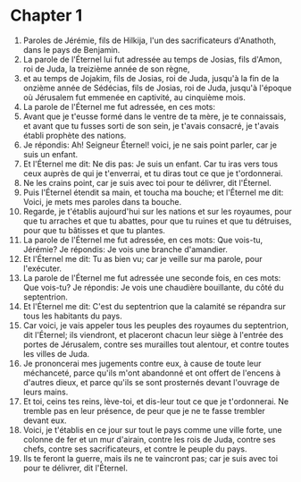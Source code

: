 # Chapter 1

1. Paroles de Jérémie, fils de Hilkija, l'un des sacrificateurs d'Anathoth, dans le pays de Benjamin.
2. La parole de l'Éternel lui fut adressée au temps de Josias, fils d'Amon, roi de Juda, la treizième année de son règne,
3. et au temps de Jojakim, fils de Josias, roi de Juda, jusqu'à la fin de la onzième année de Sédécias, fils de Josias, roi de Juda, jusqu'à l'époque où Jérusalem fut emmenée en captivité, au cinquième mois.
4. La parole de l'Éternel me fut adressée, en ces mots:
5. Avant que je t'eusse formé dans le ventre de ta mère, je te connaissais, et avant que tu fusses sorti de son sein, je t'avais consacré, je t'avais établi prophète des nations.
6. Je répondis: Ah! Seigneur Éternel! voici, je ne sais point parler, car je suis un enfant.
7. Et l'Éternel me dit: Ne dis pas: Je suis un enfant. Car tu iras vers tous ceux auprès de qui je t'enverrai, et tu diras tout ce que je t'ordonnerai.
8. Ne les crains point, car je suis avec toi pour te délivrer, dit l'Éternel.
9. Puis l'Éternel étendit sa main, et toucha ma bouche; et l'Éternel me dit: Voici, je mets mes paroles dans ta bouche.
10. Regarde, je t'établis aujourd'hui sur les nations et sur les royaumes, pour que tu arraches et que tu abattes, pour que tu ruines et que tu détruises, pour que tu bâtisses et que tu plantes.
11. La parole de l'Éternel me fut adressée, en ces mots: Que vois-tu, Jérémie? Je répondis: Je vois une branche d'amandier.
12. Et l'Éternel me dit: Tu as bien vu; car je veille sur ma parole, pour l'exécuter.
13. La parole de l'Éternel me fut adressée une seconde fois, en ces mots: Que vois-tu? Je répondis: Je vois une chaudière bouillante, du côté du septentrion.
14. Et l'Éternel me dit: C'est du septentrion que la calamité se répandra sur tous les habitants du pays.
15. Car voici, je vais appeler tous les peuples des royaumes du septentrion, dit l'Éternel; ils viendront, et placeront chacun leur siège à l'entrée des portes de Jérusalem, contre ses murailles tout alentour, et contre toutes les villes de Juda.
16. Je prononcerai mes jugements contre eux, à cause de toute leur méchanceté, parce qu'ils m'ont abandonné et ont offert de l'encens à d'autres dieux, et parce qu'ils se sont prosternés devant l'ouvrage de leurs mains.
17. Et toi, ceins tes reins, lève-toi, et dis-leur tout ce que je t'ordonnerai. Ne tremble pas en leur présence, de peur que je ne te fasse trembler devant eux.
18. Voici, je t'établis en ce jour sur tout le pays comme une ville forte, une colonne de fer et un mur d'airain, contre les rois de Juda, contre ses chefs, contre ses sacrificateurs, et contre le peuple du pays.
19. Ils te feront la guerre, mais ils ne te vaincront pas; car je suis avec toi pour te délivrer, dit l'Éternel.

